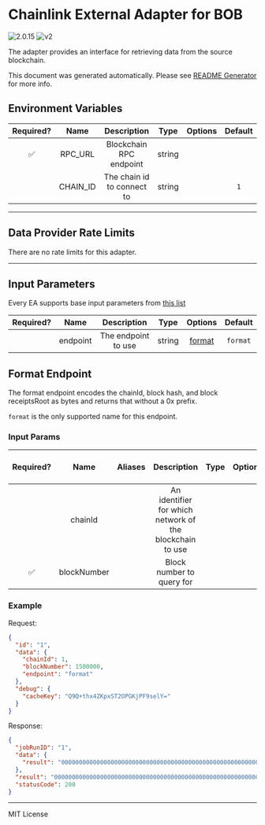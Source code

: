 # Chainlink External Adapter for BOB

![2.0.15](https://img.shields.io/github/package-json/v/smartcontractkit/external-adapters-js?filename=packages/sources/bob/package.json) ![v2](https://img.shields.io/badge/framework%20version-v2-blueviolet)

The adapter provides an interface for retrieving data from the source blockchain.

This document was generated automatically. Please see [README Generator](../../scripts#readme-generator) for more info.

## Environment Variables

| Required? |   Name   |        Description         |  Type  | Options | Default |
| :-------: | :------: | :------------------------: | :----: | :-----: | :-----: |
|    ✅     | RPC_URL  |  Blockchain RPC endpoint   | string |         |         |
|           | CHAIN_ID | The chain id to connect to | string |         |   `1`   |

---

## Data Provider Rate Limits

There are no rate limits for this adapter.

---

## Input Parameters

Every EA supports base input parameters from [this list](../../core/bootstrap#base-input-parameters)

| Required? |   Name   |     Description     |  Type  |          Options           | Default  |
| :-------: | :------: | :-----------------: | :----: | :------------------------: | :------: |
|           | endpoint | The endpoint to use | string | [format](#format-endpoint) | `format` |

## Format Endpoint

The format endpoint encodes the chainId, block hash, and block receiptsRoot as bytes and returns that without a 0x prefix.

`format` is the only supported name for this endpoint.

### Input Params

| Required? |    Name     | Aliases |                       Description                        | Type | Options | Default | Depends On | Not Valid With |
| :-------: | :---------: | :-----: | :------------------------------------------------------: | :--: | :-----: | :-----: | :--------: | :------------: |
|           |   chainId   |         | An identifier for which network of the blockchain to use |      |         |         |            |                |
|    ✅     | blockNumber |         |                Block number to query for                 |      |         |         |            |                |

### Example

Request:

```json
{
  "id": "1",
  "data": {
    "chainId": 1,
    "blockNumber": 1500000,
    "endpoint": "format"
  },
  "debug": {
    "cacheKey": "Q9Q+thx4ZKpxST2OPGKjPF9selY="
  }
}
```

Response:

```json
{
  "jobRunID": "1",
  "data": {
    "result": "000000000000000000000000000000000000000000000000000000000000000183952d392f9b0059eea94b10d1a095eefb1943ea91595a16c6698757127d4e1c371086374dcad57dab3a0774e9877152e0c5b4a75815a50ea568d649f0e80077"
  },
  "result": "000000000000000000000000000000000000000000000000000000000000000183952d392f9b0059eea94b10d1a095eefb1943ea91595a16c6698757127d4e1c371086374dcad57dab3a0774e9877152e0c5b4a75815a50ea568d649f0e80077",
  "statusCode": 200
}
```

---

MIT License
